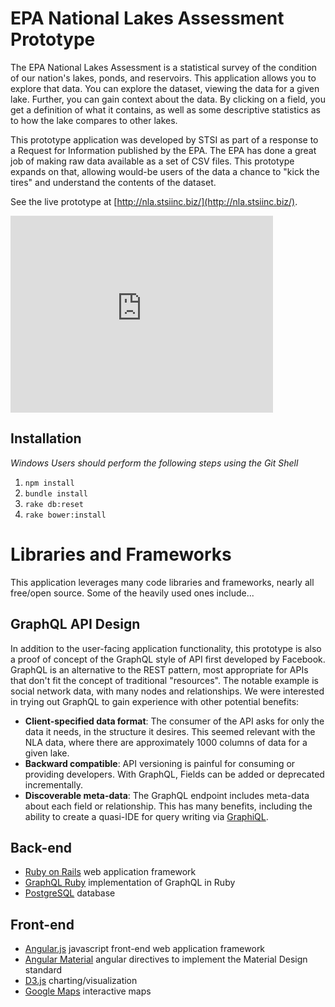 # EPA National Lakes Assessment Prototype

The EPA National Lakes Assessment is a statistical survey of the condition of our nation's lakes, ponds, and reservoirs. This application allows you to explore that data. You can explore the dataset, viewing the data for a given lake. Further, you can gain context about the data. By clicking on a field, you get a definition of what it contains, as well as some descriptive statistics as to how the lake compares to other lakes.

This prototype application was developed by STSI as part of a response to a Request for Information published by the EPA. The EPA has done a great job of making raw data available as a set of CSV files. This prototype expands on that, allowing would-be users of the data a chance to "kick the tires" and understand the contents of the dataset.

See the live prototype at [http://nla.stsiinc.biz/](http://nla.stsiinc.biz/).

<iframe width="420" height="315" src="https://www.youtube.com/embed/vQLbE3hn__o" frameborder="0" allowfullscreen></iframe>

## Installation
*Windows Users should perform the following steps using the Git Shell*

1. `npm install`
1. `bundle install`
1. `rake db:reset`
1. `rake bower:install`

# Libraries and Frameworks

This application leverages many code libraries and frameworks, nearly all free/open source. Some of the heavily used ones include...

## GraphQL API Design

In addition to the user-facing application functionality, this prototype is also a proof of concept of the GraphQL style of API first developed by Facebook. GraphQL is an alternative to the REST pattern, most appropriate for APIs that don't fit the concept of traditional "resources". The notable example is social network data, with many nodes and relationships. We were interested in trying out GraphQL to gain experience with other potential benefits:

 * __Client-specified data format__: The consumer of the API asks for only the data it needs, in the structure it desires. This seemed relevant with the NLA data, where there are approximately 1000 columns of data for a given lake.
 * __Backward compatible__: API versioning is painful for consuming or providing developers. With GraphQL, Fields can be added or deprecated incrementally.
 * __Discoverable meta-data__: The GraphQL endpoint includes meta-data about each field or relationship. This has many benefits, including the ability to create a quasi-IDE for query writing via [GraphiQL](https://github.com/graphql/graphiql).

## Back-end

 * [Ruby on Rails](http://rubyonrails.org/) web application framework
 * [GraphQL Ruby](https://github.com/rmosolgo/graphql-ruby) implementation of GraphQL in Ruby
 * [PostgreSQL](http://www.postgresql.org/) database

## Front-end

 * [Angular.js](https://angularjs.org/) javascript front-end web application framework
 * [Angular Material](https://material.angularjs.org/) angular directives to implement the Material Design standard
 * [D3.js](http://d3js.org/) charting/visualization
 * [Google Maps](https://developers.google.com/maps/?hl=en) interactive maps 
